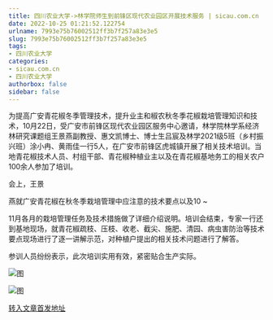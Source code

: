 ```yaml
---
title: 四川农业大学->林学院师生到前锋区现代农业园区开展技术服务 | sicau.com.cn
date: 2022-10-25 01:21:52.122754
urlname: 7993e75b76002512ff3b7f257a83e3e5
slug: 7993e75b76002512ff3b7f257a83e3e5
tags: 
- 四川农业大学
categories:
- sicau.com.cn
- 四川农业大学
authorbox: false
sidebar: false
---
```

为提高广安青花椒冬季管理技术，提升业主和椒农秋冬季花椒栽培管理知识和技术，10月22日，受广安市前锋区现代农业园区服务中心邀请，林学院林学系经济林研究课题组王景燕副教授、惠文凯博士、博士生吕宸及林学2021级5班（乡村振兴班）涂小冉、黄雨佳一行5人，在广安市前锋区虎城镇开展了相关技术培训。当地青花椒技术人员、村组干部、青花椒种植业主以及在青花椒基地务工的相关农户100余人参加了培训。

会上，王景
<!--more-->
燕就广安青花椒在秋冬季栽培管理中应注意的技术要点以及10 ~

11月各月的栽培管理任务及技术措施做了详细介绍说明。培训会结束，专家一行还到基地现场，就青花椒疏枝、压枝、收老、截尖、施肥、清园、病虫害防治等技术要点现场进行了逐一讲解示范，对种植户提出的相关技术问题进行了解答。

参训人员纷纷表示，此次培训实用有效，紧密贴合生产实际。

![图](https://news.sicau.edu.cn/__local/0/06/E7/A30D0208FF3A06D7B1C62F8818E_421D2E29_620C3.png)

![图](https://news.sicau.edu.cn/__local/F/B2/14/3FDA77436828E13CF244E525E35_98CD1F5A_43511.png)

[转入文章首发地址](https://news.sicau.edu.cn/info/1078/69929.htm)